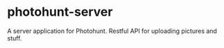 photohunt-server
================

A server application for Photohunt. Restful API for uploading pictures and stuff.
